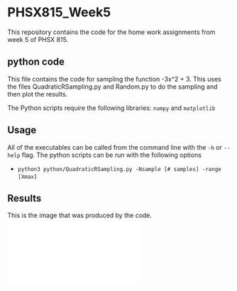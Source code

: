 # PHSX815_Week5
This repository contains the code for the home work assignments from week 5 of PHSX 815.

## python code
This file contains the code for sampling the function -3x^2 + 3. This uses the files QuadraticRSampling.py and Random.py to do the sampling and then plot the results.

The Python scripts require the following libraries: `numpy` and `matplotlib`

## Usage
All of the executables can be called from the command line with the `-h` or `--help` flag. The python scripts can be run with the following options

- `python3 python/QuadraticRSampling.py -Nsample [# samples] -range [Xmax]`

## Results
This is the image that was produced by the code.
 	![Image Broken](QuadraticRSampling.pdf)
